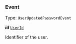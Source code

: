 

### Event

Type: `UserUpdatedPasswordEvent`



  
<article>

***id*** [`UserId`](#userid) 

Identifier of the user.

</article>

